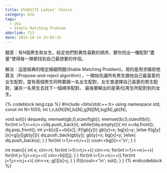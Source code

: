 ```yaml
---
title: UVa01175 Ladies' Choice
category: UVa
tags:
  - UVa
  - Stable Matching Problem
abbrlink: f13
date: 2019-10-14 23:02:25
---
```


題意：有$N$個男生和女生，給定他們對異性喜歡的順序，要你找出一種配對"盡量"使得每一隊都找到自己最想要的伴侶。
<!-- more -->
解法：這是經典的穩定婚姻問題(Stable Matching Problem)，用的是用求婚拒绝算法（Propose-and-reject algorithm），一開始先讓所有男生跟他自己最喜愛的女生配對，當有兩個男生同時要跟一名女生配對，女生會選擇自己喜愛的男生配對，讓另一名男生去找下一個順序配對。
最後要輸出的是第$i$位男生所配對到的女生。

{% codeblock lang:cpp %}
#include <bits/stdc++.h>
using namespace std;
const int N=1005;
int t,n,b[N][N],bi[N],g[N][N],bg[N],gb[N];

void sol(){
    deque<int>dq;
    memset(gb,0,sizeof(gb));
    memset(bi,0,sizeof(bi));
    for(int i=1;i<=n;i++)dq.push_back(i);
    while(!dq.empty()){
        int x=dq.front(); dq.pop_front();
        int y=b[x][++bi[x]];
        if(!gb[y]){
            gb[y]=x;
            bg[x]=y;
        }else if(g[y][x]<g[y][gb[y]]){
            dq.push_back(gb[y]);
            gb[y]=x;
            bg[x]=y;
        }else{
            dq.push_back(x);
        }
    }
    for(int i=1;i<=n;i++){
        cout<<bg[i]<<'\n';
    }
}

int main(){
    int x;
    cin>>t;
    for(int i=0;i<t;i++){
        cin>>n;
        for(int i=1;i<=n;i++){
            for(int j=1;j<=n;j++){
                cin>>b[i][j];
            }
        }
        for(int i=1;i<=n;i++){
            for(int j=1;j<=n;j++){
                cin>>x;
                g[i][x]=j;
            }
        }
        if(i)cout<<'\n';
        sol();
    }
}
{% endcodeblock %}